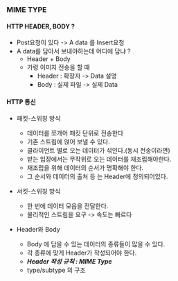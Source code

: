 ### MIME TYPE
#### HTTP HEADER, BODY ?
- Post요청이 있다 -> A data 를 Insert요청
- A data를 담아서 보내야하는데 어디에 담냐 ?
  - Header + Body 
  - 가령 이미지 전송을 할 때
    - Header : 확장자 -> Data 설명
    - Body : 실제 파일 -> 실제 Data
  
#### HTTP 통신
- 패킷-스위칭 방식
  - 데이터를 쪼개어 패킷 단위로 전송한다
  - 기존 스트림에 얹어 보낼 수 있다.
  - 클라이언트 별로 오는 데이터가 섞인다.(동시 전송이라면)
  - 받는 입장에서는 무작위로 오는 데이터를 재조립해야한다.
  - 재조립을 위해 데이터의 순서가 명확해야 한다.
  - 그 순서와 데이터의 출처 등 는 Header에 정의되어있다.

- 서킷-스위칭 방식
  - 한 번에 데이터 모음을 전달한다.
  - 물리적인 스트림을 요구 -> 속도는 빠르다

- Header와 Body
  - Body 에 담을 수 있는 데이터의 종류들이 많을 수 있다.
  - 각 종류에 맞게 Header가 작성되어야 한다.
  - ***Header 작성 규칙 : MIME Type***
  - type/subtype 의 구조